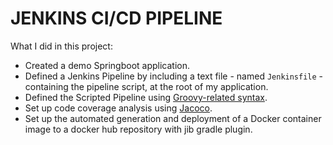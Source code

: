 # JENKINS CI/CD PIPELINE
What I did in this project:
* Created a demo Springboot application.
* Defined a Jenkins Pipeline by including a text file - named `Jenkinsfile` - containing the pipeline script, at the root of my application.
* Defined the Scripted Pipeline using [Groovy-related syntax](https://www.jenkins.io/doc/book/pipeline/syntax/).
* Set up code coverage analysis using [Jacoco](https://www.baeldung.com/jacoco).
* Set up the automated generation and deployment of a Docker container image to a docker hub repository with jib gradle plugin.
